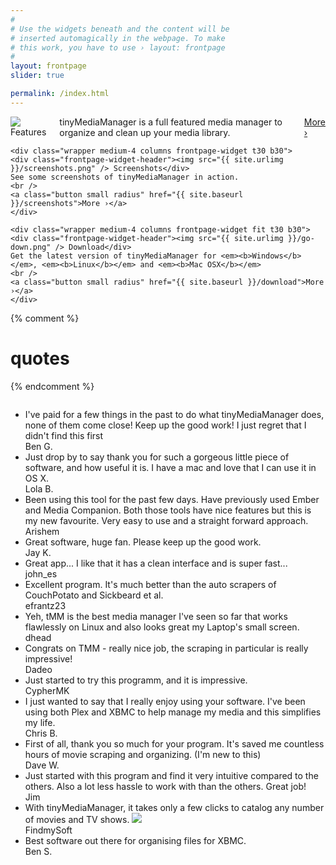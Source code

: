 ```yaml
---
#
# Use the widgets beneath and the content will be
# inserted automagically in the webpage. To make
# this work, you have to use › layout: frontpage
#
layout: frontpage
slider: true

permalink: /index.html
---
```

<div class="wrapper-fullwidth">
  <div class="row">
    <div class="wrapper medium-4 columns frontpage-widget t30 b30">
    <div class="frontpage-widget-header"><img src="{{ site.urlimg }}/features.png" /> Features</div>
    tinyMediaManager is a full featured media manager to organize and clean up your media library.
    <br />
    <a class="button small radius" href="{{ site.baseurl }}/features">More ›</a>
    </div>

    <div class="wrapper medium-4 columns frontpage-widget t30 b30">
    <div class="frontpage-widget-header"><img src="{{ site.urlimg }}/screenshots.png" /> Screenshots</div>
    See some screenshots of tinyMediaManager in action.
    <br />
    <a class="button small radius" href="{{ site.baseurl }}/screenshots">More ›</a>
    </div>

    <div class="wrapper medium-4 columns frontpage-widget fit t30 b30">
    <div class="frontpage-widget-header"><img src="{{ site.urlimg }}/go-down.png" /> Download</div>
    Get the latest version of tinyMediaManager for <em><b>Windows</b></em>, <em><b>Linux</b></em> and <em><b>Mac OSX</b></em>
    <br />
    <a class="button small radius" href="{{ site.baseurl }}/download">More ›</a>
    </div>
  </div>
</div>    

{% comment %}
# quotes
{% endcomment %}

<div class="row">
    <div class="wrapper medium-12 columns end t60 b60 quote-widget">
    <ul id="quotes">
        <li>
        <div class="quote">I've paid for a few things in the past to do what tinyMediaManager does, none of them come close! Keep up the good work! I just regret that I didn't find this first</div>
        <div class="quoteauthor">Ben G.</div>
        </li>
        <li>
        <div class="quote">Just drop by to say thank you for such a gorgeous little piece of software, and how useful it is. I have a mac and love that I can use it in OS X. </div>
        <div class="quoteauthor">Lola B.</div>
        </li>
        <li>
        <div class="quote">Been using this tool for the past few days. Have previously used Ember and Media Companion. Both those tools have nice features but this is my new favourite. Very easy to use and a straight forward approach. </div>
        <div class="quoteauthor">Arishem</div>
        </li>
        <li>
        <div class="quote">Great software, huge fan. Please keep up the good work.</div>
        <div class="quoteauthor">Jay K.</div>
        </li>
        <li>
        <div class="quote">Great app... I like that it has a clean interface and is super fast...</div>
        <div class="quoteauthor">john_es</div>
        </li>
        <li>
        <div class="quote">Excellent program. It's much better than the auto scrapers of CouchPotato and Sickbeard et al.</div>
        <div class="quoteauthor">efrantz23</div>
        </li>
        <li>
        <div class="quote">Yeh, tMM is the best media manager I've seen so far that works flawlessly on Linux and also looks great my Laptop's small screen.</div>
        <div class="quoteauthor">dhead</div>
        </li>
        <li>
        <div class="quote">Congrats on TMM - really nice job, the scraping in particular is really impressive!</div>
        <div class="quoteauthor">Dadeo</div>
        </li>
        <li>
        <div class="quote">Just started to try this programm, and it is impressive. </div>
        <div class="quoteauthor">CypherMK</div>
        </li>
        <li>
        <div class="quote">I just wanted to say that I really enjoy using your software. I've been using both Plex and XBMC to help manage my media and this simplifies my life.</div>
        <div class="quoteauthor">Chris B.</div>
        </li>
        <li>
        <div class="quote">First of all, thank you so much for your program. It's saved me countless hours of movie scraping and organizing. (I'm new to this)</div>
        <div class="quoteauthor">Dave W.</div>
        </li>
        <li>
        <div class="quote">Just started with this program and find it very intuitive compared to the others. Also a lot less hassle to work with than the others. Great job!</div>
        <div class="quoteauthor">Jim</div>
        </li>
        <li>
        <div class="quote">With tinyMediaManager, it takes only a few clicks to catalog any number of movies and TV shows.
        <a href='http://tinymediamanager.findmysoft.com/' target='\_blank'><img src='http://www.findmysoft.com/review2_4_tinyMediaManager_award.png'></img></a></div>
        <div class="quoteauthor">FindmySoft</div>
        </li>
        <li>
        <div class="quote">Best software out there for organising files for XBMC.</div>
        <div class="quoteauthor">Ben S.</div>
        </li>
    </ul>
    </div>
</div>
